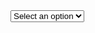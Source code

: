 <select name="singleSelect" id="singleSelect" data-autocomplete free-type class="rounded border-1">
    <option value="">Select an option</option>
    <option value="1">Option 1</option>
    <option value="2">Option 2</option>
    <option value="3">Plugins</option>
    <option value="4">Autocomplete</option>
    <option value="5">Fun Stuff</option>
    <option value="6">Fun Stuff 2</option>
    <option value="7">Option 3</option>
</select>
